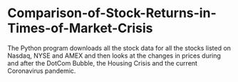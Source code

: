 # Comparison-of-Stock-Returns-in-Times-of-Market-Crisis
The Python program downloads all the stock data for all the stocks listed on Nasdaq, NYSE and AMEX and then looks at the changes in prices during and after the DotCom Bubble, the Housing Crisis and the current Coronavirus pandemic.
